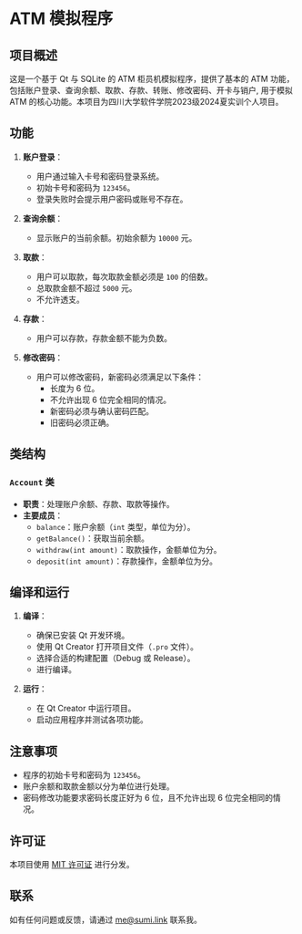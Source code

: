 # ATM 模拟程序

## 项目概述

这是一个基于 Qt 与 SQLite 的 ATM 柜员机模拟程序，提供了基本的 ATM 功能，包括账户登录、查询余额、取款、存款、转账、修改密码、开卡与销户, 用于模拟 ATM 的核心功能。本项目为四川大学软件学院2023级2024夏实训个人项目。

## 功能

1. **账户登录**：
   - 用户通过输入卡号和密码登录系统。
   - 初始卡号和密码为 `123456`。
   - 登录失败时会提示用户密码或账号不存在。

2. **查询余额**：
   - 显示账户的当前余额。初始余额为 `10000` 元。

3. **取款**：
   - 用户可以取款，每次取款金额必须是 `100` 的倍数。
   - 总取款金额不超过 `5000` 元。
   - 不允许透支。

4. **存款**：
   - 用户可以存款，存款金额不能为负数。

5. **修改密码**：
   - 用户可以修改密码，新密码必须满足以下条件：
     - 长度为 6 位。
     - 不允许出现 6 位完全相同的情况。
     - 新密码必须与确认密码匹配。
     - 旧密码必须正确。

## 类结构

### `Account` 类

- **职责**：处理账户余额、存款、取款等操作。
- **主要成员**：
  - `balance`：账户余额（`int` 类型，单位为分）。
  - `getBalance()`：获取当前余额。
  - `withdraw(int amount)`：取款操作，金额单位为分。
  - `deposit(int amount)`：存款操作，金额单位为分。


## 编译和运行

1. **编译**：
   - 确保已安装 Qt 开发环境。
   - 使用 Qt Creator 打开项目文件（`.pro` 文件）。
   - 选择合适的构建配置（Debug 或 Release）。
   - 进行编译。

2. **运行**：
   - 在 Qt Creator 中运行项目。
   - 启动应用程序并测试各项功能。

## 注意事项

- 程序的初始卡号和密码为 `123456`。
- 账户余额和取款金额以分为单位进行处理。
- 密码修改功能要求密码长度正好为 6 位，且不允许出现 6 位完全相同的情况。

## 许可证

本项目使用 [MIT 许可证](LICENSE) 进行分发。

## 联系

如有任何问题或反馈，请通过 [me@sumi.link](mailto:me@sumi.link) 联系我。